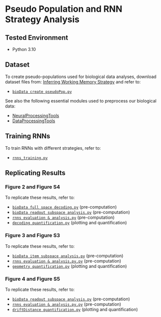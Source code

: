 # Pseudo Population and RNN Strategy Analysis

## Tested Environment
- Python 3.10

## Dataset
To create pseudo-populations used for biological data analyses, download dataset files from:
[Inferring Working Memory Strategy](https://figshare.com/projects/Inferring_Working_Memory_Strategy/239771) and refer to:
- [`bioData create pseudoPop.py`](bioData_create_pseudoPop.py)

See also the following essential modules used to preprocess our biological data:
- [NeuralProcessingTools](https://github.com/grero/NeuralProcessingTools)
- [DataProcessingTools](https://github.com/grero/DataProcessingTools)

## Training RNNs
To train RNNs with different strategies, refer to:
- [`rnns_training.py`](rnns_training.py)

## Replicating Results
### Figure 2 and Figure S4
To replicate these results, refer to:
- [`bioData full space decoding.py`](bioData_full_space_decoding.py) (pre-computation)
- [`bioData readout subspace analysis.py`](bioData_readout_subspace_analysis.py) (pre-computation)
- [`rnns evaluation & analysis.py`](rnns_evaluation_&_analysis.py) (pre-computation)
- [`decoding quantification.py`](decoding_quantification.py) (plotting and quantification)

### Figure 3 and Figure S3
To replicate these results, refer to:
- [`bioData item subspace analysis.py`](bioData_item_subspace_analysis.py) (pre-computation)
- [`rnns evaluation & analysis.py.py`](rnns_evaluation_&_analysis.py) (pre-computation)
- [`geometry quantification.py`](geometry_quantification.py) (plotting and quantification)

### Figure 4 and Figure S5
To replicate these results, refer to:
- [`bioData readout subspace analysis.py`](bioData_readout_subspace_analysis.py) (pre-computation)
- [`rnns evaluation & analysis.py.py`](rnns_evaluation_&_analysis.py) (pre-computation)
- [`driftDistance quantification.py`](driftDistance_quantification.py) (plotting and quantification)

